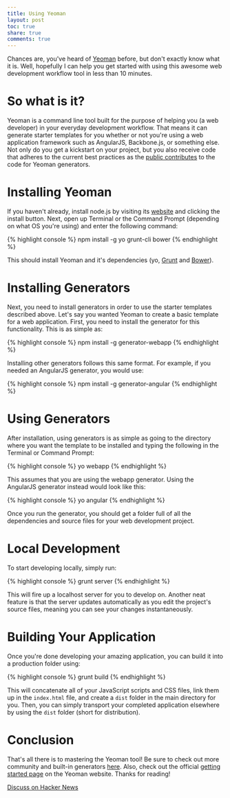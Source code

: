 ```yaml
---
title: Using Yeoman
layout: post
toc: true
share: true
comments: true
---
```


Chances are, you've heard of [Yeoman](http://yeoman.io/) before, but don't exactly know what it is. Well, hopefully I can help you get started with using this awesome web development workflow tool in less than 10 minutes.

<h1 id="what">So what is it?</h1>

Yeoman is a command line tool built for the purpose of helping you (a web developer) in your everyday development workflow. That means it can generate starter templates for you whether or not you're using a web application framework such as AngularJS, Backbone.js, or something else. Not only do you get a kickstart on your project, but you also receive code that adheres to the current best practices as the [public contributes](http://yeoman.io/community-generators.html) to the code for Yeoman generators.

<h1 id="installYeoman">Installing Yeoman</h1>

If you haven't already, install node.js by visiting its [website](http://nodejs.org/) and clicking the install button. Next, open up Terminal or the Command Prompt (depending on what OS you're using) and enter the following command:

{% highlight console %}
npm install -g yo grunt-cli bower
{% endhighlight %}

This should install Yeoman and it's dependencies (yo, [Grunt](http://gruntjs.com/) and [Bower](http://bower.io/)).

<h1 id="installGenerators">Installing Generators</h1>

Next, you need to install generators in order to use the starter templates described above. Let's say you wanted Yeoman to create a basic template for a web application. First, you need to install the generator for this functionality. This is as simple as:

{% highlight console %}
npm install -g generator-webapp
{% endhighlight %}

Installing other generators follows this same format. For example, if you needed an AngularJS generator, you would use:

{% highlight console %}
npm install -g generator-angular
{% endhighlight %}

<h1 id="usingGenerators">Using Generators</h1>

After installation, using generators is as simple as going to the directory where you want the template to be installed and typing the following in the Terminal or Command Prompt:

{% highlight console %}
yo webapp
{% endhighlight %}

This assumes that you are using the webapp generator. Using the AngularJS generator instead would look like this:

{% highlight console %}
yo angular
{% endhighlight %}

Once you run the generator, you should get a folder full of all the dependencies and source files for your web development project.

<h1 id="local">Local Development</h1>

To start developing locally, simply run:

{% highlight console %}
grunt server
{% endhighlight %}

This will fire up a localhost server for you to develop on. Another neat feature is that the server updates automatically as you edit the project's source files, meaning you can see your changes instantaneously.

<h1 id="build">Building Your Application</h1>

Once you're done developing your amazing application, you can build it into a production folder using:

{% highlight console %}
grunt build
{% endhighlight %}

This will concatenate all of your JavaScript scripts and CSS files, link them up in the `index.html` file, and create a `dist` folder in the main directory for you. Then, you can simply transport your completed application elsewhere by using the `dist` folder (short for distribution).

<h1 id="conclusion">Conclusion</h1>

That's all there is to mastering the Yeoman tool! Be sure to check out more community and built-in generators [here](http://yeoman.io/community-generators.html). Also, check out the official [getting started page](http://yeoman.io/gettingstarted.html) on the Yeoman website. Thanks for reading!

<a href="https://news.ycombinator.com/item?id=6151904" class="button">Discuss on Hacker News</a>